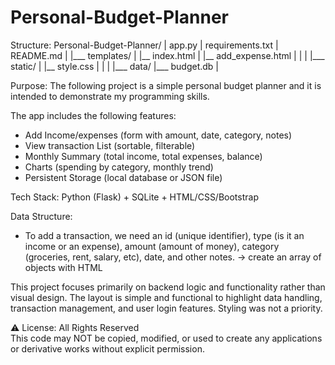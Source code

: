 # Personal-Budget-Planner

Structure:
Personal-Budget-Planner/
|    app.py
|    requirements.txt
|    README.md
|
|___ templates/
|    |__ index.html
|    |__ add_expense.html
|    |
|
|___ static/
|    |__ style.css
|    |
|
|___ data/
     |___ budget.db
     |

Purpose:
The following project is a simple personal budget planner and it is intended to demonstrate my programming skills.

The app includes the following features:
- Add Income/expenses (form with amount, date, category, notes)
- View transaction List (sortable, filterable)
- Monthly Summary (total income, total expenses, balance)
- Charts (spending by category, monthly trend)
- Persistent Storage (local database or JSON file)

Tech Stack: Python (Flask) + SQLite + HTML/CSS/Bootstrap

Data Structure:
 -  To add a transaction, we need an id (unique identifier), type (is it an income or an expense), amount (amount of money), category (groceries, rent, salary, etc), date, and other notes. -> create an array of objects with HTML

This project focuses primarily on backend logic and functionality rather than visual design. The layout is simple and functional to highlight data handling, transaction management, and user login features. Styling was not a priority.


⚠️ License: All Rights Reserved  
This code may NOT be copied, modified, or used to create any applications or derivative works without explicit permission.
